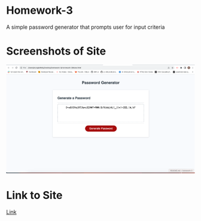 # Homework-3
A simple password generator that prompts user for input criteria

# Screenshots of Site

![model](./Develop/PWGenHW3.png)

# Link to Site

[Link](https://bryncidently.github.io/Homework-3/)